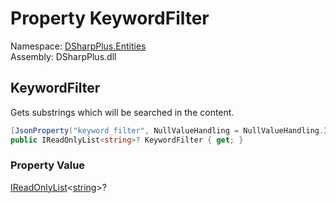 # Property KeywordFilter

Namespace: [DSharpPlus.Entities](DSharpPlus.Entities.md)  
Assembly: DSharpPlus.dll

## <a id="DSharpPlus_Entities_DiscordRuleTriggerMetadata_KeywordFilter"></a>KeywordFilter

Gets substrings which will be searched in the content.

```csharp
[JsonProperty("keyword_filter", NullValueHandling = NullValueHandling.Ignore)]
public IReadOnlyList<string>? KeywordFilter { get; }
```

### Property Value

[IReadOnlyList](https://learn.microsoft.com/dotnet/api/system.collections.generic.ireadonlylist\-1)<[string](https://learn.microsoft.com/dotnet/api/system.string)\>?

